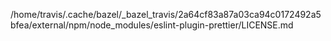 /home/travis/.cache/bazel/_bazel_travis/2a64cf83a87a03ca94c0172492a5bfea/external/npm/node_modules/eslint-plugin-prettier/LICENSE.md